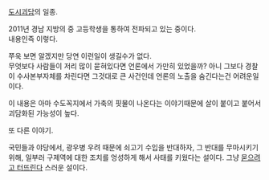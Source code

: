 [도시괴담](%EB%8F%84%EC%8B%9C%EA%B4%B4%EB%8B%B4.md)의 일종.

2011년 경남 지방의 중 고등학생을 통하여 전파되고 있는 중이다.  
내용인즉 이렇다.

  

쭈욱 보면 알겠지만 당연 이런일이 생길수가 없다.  
무엇보다 사람들이 저리 많이 묻혀있다면 언론에서 가만히 있었을까? 아니 그보다 경찰이 수사본부자체를 차린다면 그것대로 큰 사건인데 언론의
노출을 숨긴다는건 어려운일이다.

이 내용은 아마 수도꼭지에서 가축의 핏물이 나온다는 이야기때문에 살이 붙이고 붙어서 괴담화된 가능성이 높다.  

또 다른 이야기.  

국민들과 야당에서, 광우병 우려 때문에 쇠고기 수입을 반대하자, 그 반대를 무마시키기 위해, 일부러 구제역에 대한 조치를 엉성하게 해서
사태를 키웠다는 설이다. 그냥 [묻으려고 터뜨린다](%EB%AC%BB%EC%9C%BC%EB%A0%A4%EA%B3%A0%20%ED%84%B0%EB%9C%A8%EB%A6%B0%EB%8B%A4.md) 스러운 설이다.

